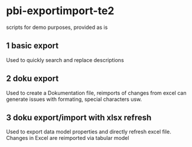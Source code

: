 # pbi-exportimport-te2
scripts for demo purposes, provided as is

## 1 basic export
Used to quickly search and replace descriptions

## 2 doku export
Used to create a Dokumentation file, reimports of changes from excel can generate issues with formating, special characters usw.

## 3 doku export/import with xlsx refresh
Used to export data model properties and directly refresh excel file. Changes in Excel are reimported via tabular model